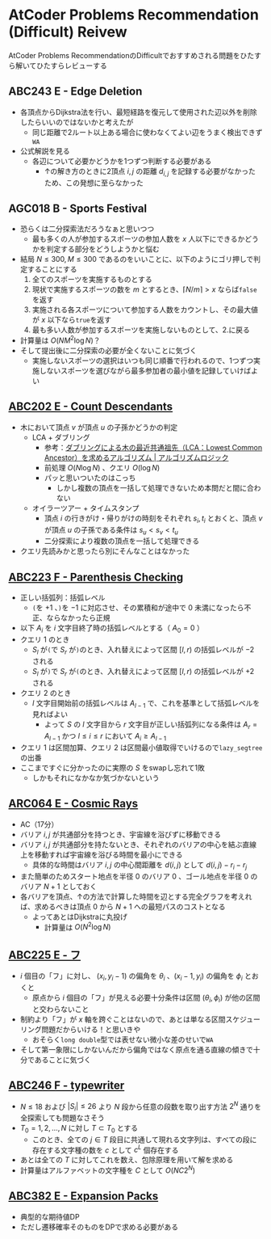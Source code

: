 # AtCoder Problems Recommendation (Difficult) Reivew
AtCoder Problems RecommendationのDifficultでおすすめされる問題をひたすら解いてひたすらレビューする

## ABC243 E - Edge Deletion
- 各頂点からDijkstra法を行い、最短経路を復元して使用された辺以外を削除したらいいのではないかと考えたが
  - 同じ距離で2ルート以上ある場合に使わなくてよい辺をうまく検出できず`WA`
- 公式解説を見る
  - 各辺について必要かどうかを1つずつ判断する必要がある
    - ↑の解き方のときに2頂点 $i, j$ の距離 $d_{i,j}$ を記録する必要がなかったため、この発想に至らなかった

## AGC018 B - Sports Festival
- 恐らくは二分探索法だろうなぁと思いつつ
  - 最も多くの人が参加するスポーツの参加人数を $x$ 人以下にできるかどうかを判定する部分をどうしようかと悩む
- 結局 $N \leq 300, M \leq 300$ であるのをいいことに、以下のようにゴリ押しで判定することにする
    1. 全てのスポーツを実施するものとする
    1. 現状で実施するスポーツの数を $m$ とするとき、$\lceil N/m \rceil \gt x$ ならば`false`を返す
    1. 実施される各スポーツについて参加する人数をカウントし、その最大値が $x$ 以下なら`true`を返す
    1. 最も多い人数が参加するスポーツを実施しないものとして、2.に戻る
- 計算量は $O(NM^2 \log N)$？
- そして提出後に二分探索の必要が全くないことに気づく
  - 実施しないスポーツの選択はいつも同じ順番で行われるので、1つずつ実施しないスポーツを選びながら最多参加者の最小値を記録していけばよい

## [ABC202 E - Count Descendants](https://atcoder.jp/contests/abc202/tasks/abc202_e)
- 木において頂点 $v$ が頂点 $u$ の子孫かどうかの判定
  - LCA + ダブリング
    - 参考：[ダブリングによる木の最近共通祖先（LCA：Lowest Common Ancestor）を求めるアルゴリズム | アルゴリズムロジック](https://algo-logic.info/lca/)
    - 前処理 $O(N \log N)$ 、クエリ $O(\log N)$
    - パッと思いついたのはこっち
      - しかし複数の頂点を一括して処理できないため本問だと間に合わない
  - オイラーツアー + タイムスタンプ
    - 頂点 $i$ の行きがけ・帰りがけの時刻をそれぞれ $s_i, t_i$ とおくと、頂点 $v$ が頂点 $u$ の子孫である条件は $s_u < s_v < t_u$
    - 二分探索により複数の頂点を一括して処理できる
- クエリ先読みかと思ったら別にそんなことはなかった

## [ABC223 F - Parenthesis Checking](https://atcoder.jp/contests/abc223/tasks/abc223_f)
- 正しい括弧列：括弧レベル
  - `(`を $+1$ 、`)`を $-1$ に対応させ、その累積和が途中で $0$ 未満になったら不正、ならなかったら正規
- 以下 $A_i$ を $i$ 文字目終了時の括弧レベルとする（ $A_0 = 0$ ）
- クエリ $1$ のとき
  - $S_l$ が`(`で $S_r$ が`)`のとき、入れ替えによって区間 $[l, r)$ の括弧レベルが $-2$ される
  - $S_l$ が`)`で $S_r$ が`(`のとき、入れ替えによって区間 $[l, r)$ の括弧レベルが $+2$ される
- クエリ $2$ のとき
  - $l$ 文字目開始前の括弧レベルは $A_{l-1}$ で、これを基準として括弧レベルを見ればよい
    - よって $S$ の $l$ 文字目から $r$ 文字目が正しい括弧列になる条件は $A_r = A_{l-1}$ かつ $l \leq i \leq r$ において $A_i \geq A_{l-1}$
- クエリ $1$ は区間加算、クエリ $2$ は区間最小値取得でいけるので`lazy_segtree`の出番
- ここまですぐに分かったのに実際の $S$ をswapし忘れて1敗
  - しかもそれになかなか気づかないという

## [ARC064 E - Cosmic Rays](https://atcoder.jp/contests/arc064/tasks/arc064_c)
- AC（17分）
- バリア $i,j$ が共通部分を持つとき、宇宙線を浴びずに移動できる
- バリア $i,j$ が共通部分を持たないとき、それぞれのバリアの中心を結ぶ直線上を移動すれば宇宙線を浴びる時間を最小にできる
  - 具体的な時間はバリア $i,j$ の中心間距離を $d(i,j)$ として $d(i,j) - r_i - r_j$
- また簡単のためスタート地点を半径 $0$ のバリア $0$ 、ゴール地点を半径 $0$ のバリア $N+1$ としておく
- 各バリアを頂点、↑の方法で計算した時間を辺とする完全グラフを考えれば、求めるべきは頂点 $0$ から $N+1$ への最短パスのコストとなる
  - よってあとはDijkstraに丸投げ
    - 計算量は $O(N^2 \log N)$

## [ABC225 E - フ](https://atcoder.jp/contests/abc225/tasks/abc225_e)
- $i$ 個目の「フ」に対し、 $(x_i, y_i-1)$ の偏角を $\theta_i$ 、$(x_i-1, y_i)$ の偏角を $\phi_i$ とおくと
  - 原点から $i$ 個目の「フ」が見える必要十分条件は区間 $(\theta_i, \phi_i)$ が他の区間と交わらないこと
- 制約より「フ」が $x$ 軸を跨ぐことはないので、あとは単なる区間スケジューリング問題だからいける！と思いきや
  - おそらく`long double`型では表せない微小な差のせいで`WA`
- そして第一象限にしかないんだから偏角ではなく原点を通る直線の傾きで十分であることに気づく

## [ABC246 F - typewriter](https://atcoder.jp/contests/abc246/tasks/abc246_f)
- $N \leq 18$ および $|S_i| \leq 26$ より $N$ 段から任意の段数を取り出す方法 $2^N$ 通りを全探索しても問題なさそう
- $T_0 = {1, 2, \dots, N}$ に対し $T \subset T_0$ とする
  - このとき、全ての $j \in T$ 段目に共通して現れる文字列は、すべての段に存在する文字種の数を $c$ として $c^L$ 個存在する
- あとは全ての $T$ に対してこれを数え、包除原理を用いて解を求める
- 計算量はアルファベットの文字種を $C$ として $O(NC2^N)$

## [ABC382 E - Expansion Packs](https://atcoder.jp/contests/abc382/tasks/abc382_e)
- 典型的な期待値DP
- ただし遷移確率そのものをDPで求める必要がある
